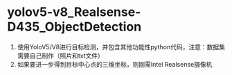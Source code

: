 # yolov5-v8_Realsense-D435_ObjectDetection
1. 使用YoloV5/V8进行目标检测，并包含其他功能性python代码，注意：数据集需要自己制作（照片和txt文件）
2. 如果要进一步得到目标中心点的三维坐标，则刚需Intel Realsense摄像机
